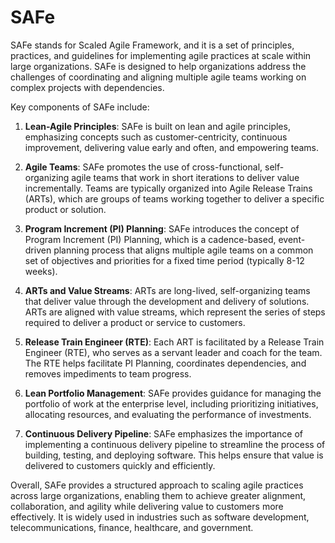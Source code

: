 # SAFe
SAFe stands for Scaled Agile Framework, and it is a set of principles, practices, and guidelines for implementing agile practices at scale within large organizations. SAFe is designed to help organizations address the challenges of coordinating and aligning multiple agile teams working on complex projects with dependencies.

Key components of SAFe include:

1. **Lean-Agile Principles**: SAFe is built on lean and agile principles, emphasizing concepts such as customer-centricity, continuous improvement, delivering value early and often, and empowering teams.

2. **Agile Teams**: SAFe promotes the use of cross-functional, self-organizing agile teams that work in short iterations to deliver value incrementally. Teams are typically organized into Agile Release Trains (ARTs), which are groups of teams working together to deliver a specific product or solution.

3. **Program Increment (PI) Planning**: SAFe introduces the concept of Program Increment (PI) Planning, which is a cadence-based, event-driven planning process that aligns multiple agile teams on a common set of objectives and priorities for a fixed time period (typically 8-12 weeks).

4. **ARTs and Value Streams**: ARTs are long-lived, self-organizing teams that deliver value through the development and delivery of solutions. ARTs are aligned with value streams, which represent the series of steps required to deliver a product or service to customers.

5. **Release Train Engineer (RTE)**: Each ART is facilitated by a Release Train Engineer (RTE), who serves as a servant leader and coach for the team. The RTE helps facilitate PI Planning, coordinates dependencies, and removes impediments to team progress.

6. **Lean Portfolio Management**: SAFe provides guidance for managing the portfolio of work at the enterprise level, including prioritizing initiatives, allocating resources, and evaluating the performance of investments.

7. **Continuous Delivery Pipeline**: SAFe emphasizes the importance of implementing a continuous delivery pipeline to streamline the process of building, testing, and deploying software. This helps ensure that value is delivered to customers quickly and efficiently.

Overall, SAFe provides a structured approach to scaling agile practices across large organizations, enabling them to achieve greater alignment, collaboration, and agility while delivering value to customers more effectively. It is widely used in industries such as software development, telecommunications, finance, healthcare, and government.

